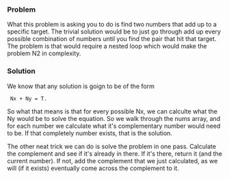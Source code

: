

### Problem

What this problem is asking you to do is find two numbers that add up
to a specific target.  The trivial solution would be to just go
through add up every possible combination of numbers until you find
the pair that hit that target.  The problem is that would require a
nested loop which would make the problem N2 in complexity.

### Solution

We know that any solution is goign to be of the form

     Nx + Ny = T.

So what that means is that for every possible Nx, we can calculte what
the Ny would be to solve the equation.  So we walk through the nums
array, and for each number we calculate what it's complementary number
would need to be.  If that completely number exists, that is the
solution.

The other neat trick we can do is solve the problem in one pass.
Calculate the complement and see if it's already in there.  If it's
there, return it (and the current number).  If not, add the complement
that we just calculated, as we will (if it exists) eventually come
across the complement to it.